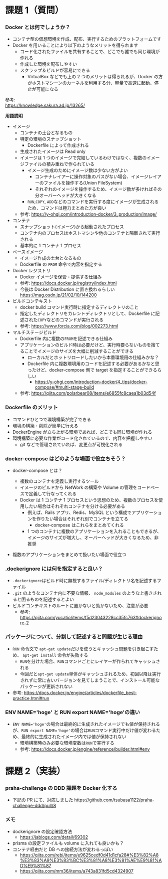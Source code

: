 # 課題 1（質問）

### Docker とは何でしょうか？

- コンテナ型の仮想環境を作成、配布、実行するためのプラットフォームです
- Docker を用いることにより以下のようなメリットを得られます
  - コード化されたファイルを共有することで、どこでも誰でも同じ環境が作れる
  - 作成した環境を配布しやすい
  - スクラップ＆ビルドが容易にできる
    - VirtualBox などでも上の 2 つのメリットは得られるが、Docker の方がホストマシーンのカーネルを利用する分、軽量で高速に起動、停止が可能になる

参考:  
https://knowledge.sakura.ad.jp/13265/

**用語説明**

- イメージ
  - コンテナの土台となるもの
  - 特定の環境のスナップショット
    - Dockerfile によって作成される
  - 生成されたイメージは Read only
  - イメージは 1 つのイメージで完結しているわけではなく、複数のイメージファイルの積み重ねで作られている
    - イメージ生成のためにイメージ数は少ない方がよい
      - コンテナレイアーに操作対象のパスがない場合、イメージレイアーのファイルを操作する(Union FileSystem)
      - それぞれのイメージを操作するため、イメージ数が多ければその分オーバーヘッドが大きくなる
    - `RUN`,`COPY`, `ADD`などのコマンドを実行する度にイメージが生成されるため、コマンドは極力まとめた方が良い
  - 参考: https://y-ohgi.com/introduction-docker/3_production/image/
- コンテナ
  - スナップショット(イメージ)から起動されたプロセス
  - コンテナ内のプロセスはホストマシンや他のコンテナと隔離されて実行される
  - 基本的に 1 コンテナ 1 プロセス
- ベースイメージ
  - イメージ作成の土台となるもの
  - Dockerfile の `FROM` 命令で内容を指定する
- Docker レジストリ
  - Docker イメージを保管・提供する仕組み
  - 参考: https://docs.docker.jp/registry/index.html
  - 今後は Docker Distribution に置き換わるらしい https://mag.osdn.jp/21/02/10/144200
- ビルドコンテキスト
  - docker build コマンド実行時に指定するディレクトリのこと
  - 指定したディレクトリをカレントディレクトリとして、Dockerfile に記述された`COPY`などのコマンドが実行される
  - 参考: https://www.forcia.com/blog/002273.html
- マルチステージビルド
  - Dockerfile 内に複数の`FROM`を記述できる仕組み
  - アプリケーションのビルド時は必要だけど、実行時要らないものを捨てることでイメージのサイズを大幅に削減することができる
    - ローカルだとホットリロードしたいから本番環境用の仕組みかな？
    - Dockerfile 内に複数環境用のコードを記述する必要があるかなと思ったけど、docker-compose 側で target を指定することができるらしい
      - https://y-ohgi.com/introduction-docker/4_tips/docker-compose/#multi-stage-build
  - 参考: https://qiita.com/polarbear08/items/e6855fc8caea1b03d54f

### Dockerfile のメリット

- コマンドひとつで環境構築が完了できる
- 環境の構築・削除が簡単に行える
- DockerEngine が立ち上がる環境であれば、どこでも同じ環境が作れる
- 環境構築に必要な作業がコード化されているので、内容を把握しやすい
  - git などで管理されていれば、変更点が可視化される

### docker-compose はどのような場面で役立ちそう？

- docker-compose とは？

  - 複数のコンテナを定義し実行するツール
  - イメージのビルドから NetWork の構築や Volume の管理をコードベースで定義して行なってくれる
  - Docker は 1 コンテナ 1 プロセスという思想のため、複数のプロセスを使用したい場合はそれぞれコンテナを分ける必要がある
    - 例えば、Rails アプリ、Redis、MySQL という構成でアプリケーションを作りたい場合はそれぞれ別でコンテナを立てる
      - docker-compose はこれらをまとめてくれる
    - 1 つのコンテナに複数のアプリケーションを入れることもできるが、イメージのサイズが増大し、オーバーヘッドが大きくなるため、非推奨

- 複数のアプリケーションをまとめて扱いたい場面で役立つ

### .dockerignore には何を指定すると良い？

- `.dockerignore`はビルド時に無視するファイル/ディレクトリ名を記述するファイル
- `.git` のようなコンテナ内に不要な情報、 `node_modules` のような上書きされると困るものを記述するとよい
- ビルドコンテキストのルートに置かないと効かないため、注意が必要
  - 参考: https://qiita.com/yucatio/items/f5d23043228cc35fc763#dockerignore-2

### パッケージについて、分割して記述すると問題が生じる理由

- `RUN` 命令文で `apt-get update`だけを使うとキャッシュ問題を引き起こすため、 `apt-get install` 命令が失敗する
  - `RUN`を分けた場合、`RUN`コマンドごとにレイヤーが作られてキャッシュされる
  - 今回だと`apt-get update`単体がキャッシュされるため、初回以降は実行されずに常に古いバージョンを見てしまうことで、インストール可能なパッケージが更新されない
- 参考: https://docs.docker.jp/engine/articles/dockerfile_best-practice.html#run

### ENV NAME='hoge' と RUN export NAME='hoge'の違い

- `ENV NAME='hoge'`の場合は最終的に生成されたイメージでも値が保持されるが、`RUN export NAME='hoge'`の場合は`RUN`コマンド実行中だけ値が変わるため、最終的に生成されたイメージ内では値が保持されない
  - 環境構築時のみ必要な環境変数は`RUN`で実行する
  - 参考: https://docs.docker.jp/engine/reference/builder.html#env

# 課題 2（実装）

### praha-challenge の DDD 課題を Docker 化する

- 下記の PR にて、対応しました
  https://github.com/tsubasa1122/praha-challenge-ddd/pull/8

### メモ

- dockerignore の設定確認方法
  - https://jablogs.com/detail/69302
- prisma の設定ファイルも volume に入れても良いかも？
- コンテナ経由だと DB への接続方法が変わるっぽい
  - https://qiita.com/rebi/items/e9625cedf0d41d1cfa28#%E3%82%A8%E3%83%A9%E3%83%BC%E3%81%A8%E3%81%AE%E9%81%AD%E9%81%87
  - https://qiita.com/mm36/items/a743a831fd5cd4324907
